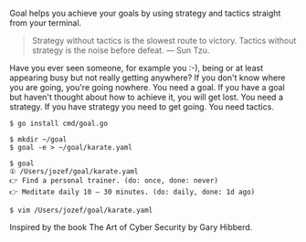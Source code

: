 Goal helps you achieve your goals by using strategy and tactics straight from your terminal.

> Strategy without tactics is the slowest route to victory. Tactics without strategy is the noise before defeat. — Sun Tzu.

Have you ever seen someone, for example you :-), being or at least appearing busy but not really getting anywhere? If you don't know where you are going, you're going nowhere. You need a goal. If you have a goal but haven't thought about how to achieve it, you will get lost. You need a strategy. If you have strategy you need to get going. You need tactics.

```
$ go install cmd/goal.go

$ mkdir ~/goal
$ goal -e > ~/goal/karate.yaml

$ goal
① /Users/jozef/goal/karate.yaml
👉 Find a personal trainer. (do: once, done: never)
👉 Meditate daily 10 – 30 minutes. (do: daily, done: 1d ago)

$ vim /Users/jozef/goal/karate.yaml
```

Inspired by the book The Art of Cyber Security by Gary Hibberd.